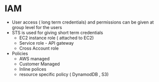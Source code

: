 # IAM
- User access ( long term credentials) and permissions can be given at group level for the users
- STS is used for giving short term credentials 
    - EC2 instance role ( attached to EC2)
    - Service role - API gateway
    - Cross Account role
- Policies
    - AWS managed
    - Customer Managed
    - Inline polices 
    - resource specific policy ( DynamodDB , S3)
